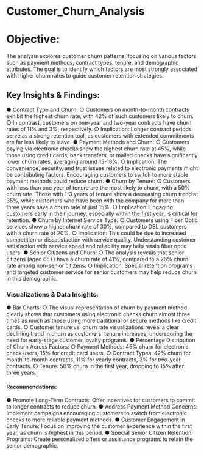 # Customer_Churn_Analysis
# Objective:
The analysis explores customer churn patterns, focusing on various factors such as payment methods, contract types, tenure, and demographic attributes. The goal is to identify which factors are most strongly associated with higher churn rates to guide customer retention strategies.
## Key Insights & Findings:
●	Contract Type and Churn:
○	Customers on month-to-month contracts exhibit the highest churn rate, with 42% of such customers likely to churn.
○	In contrast, customers on one-year and two-year contracts have churn rates of 11% and 3%, respectively.
○	Implication: Longer contract periods serve as a strong retention tool, as customers with extended commitments are far less likely to leave.
●	Payment Methods and Churn:
○	Customers paying via electronic checks show the highest churn rate at 45%, while those using credit cards, bank transfers, or mailed checks have significantly lower churn rates, averaging around 15-18%.
○	Implication: The convenience, security, and trust issues related to electronic payments might be contributing factors. Encouraging customers to switch to more stable payment methods could reduce churn.
●	Churn by Tenure:
○	Customers with less than one year of tenure are the most likely to churn, with a 50% churn rate. Those with 1-3 years of tenure show a decreasing churn trend at 35%, while customers who have been with the company for more than three years have a churn rate of just 15%.
○	Implication: Engaging customers early in their journey, especially within the first year, is critical for retention.
●	Churn by Internet Service Type:
○	Customers using Fiber Optic services show a higher churn rate of 30%, compared to DSL customers with a churn rate of 20%.
○	Implication: This could be due to increased competition or dissatisfaction with service quality. Understanding customer satisfaction with service speed and reliability may help retain fiber optic users.
●	Senior Citizens and Churn:
○	The analysis reveals that senior citizens (aged 65+) have a churn rate of 41%, compared to a 26% churn rate among non-senior citizens.
○	Implication: Special retention programs and targeted customer service for senior customers may help reduce churn in this demographic.
### Visualizations & Data Insights:
●	Bar Charts:
○	The visual representation of churn by payment method clearly shows that customers using electronic checks churn almost three times as much as those using more traditional or secure methods like credit cards.
○	Customer tenure vs. churn rate visualizations reveal a clear declining trend in churn as customers' tenure increases, underscoring the need for early-stage customer loyalty programs.
●	Percentage Distribution of Churn Across Factors:
○	Payment Methods: 45% churn for electronic check users, 15% for credit card users.
○	Contract Types: 42% churn for month-to-month contracts, 11% for yearly contracts, 3% for two-year contracts.
	○	Tenure: 50% churn in the first year, dropping to 15% after three years.
#### Recommendations:
●	Promote Long-Term Contracts: Offer incentives for customers to commit to longer contracts to reduce churn.
●	Address Payment Method Concerns: Implement campaigns encouraging customers to switch from electronic checks to more reliable payment methods.
●	Customer Engagement in Early Tenure: Focus on improving the customer experience within the first year, as churn is highest in this period.
●	Special Senior Citizen Retention Programs: Create personalized offers or assistance programs to retain the senior demographic.
